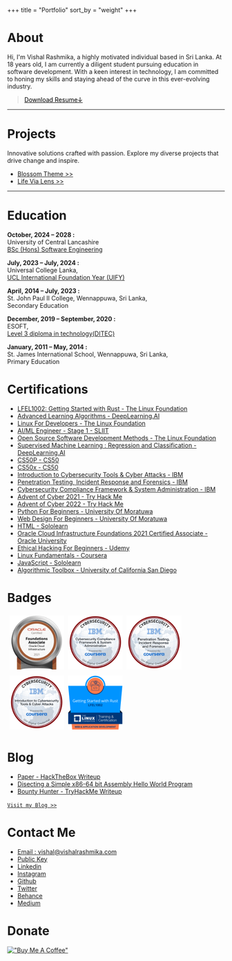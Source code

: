 +++
title = "Portfolio"
sort_by = "weight"
+++

# About
Hi, I'm Vishal Rashmika, a highly motivated individual based in Sri Lanka. At 18 years old, I am currently a diligent student pursuing education in software development. With a keen interest in technology, I am committed to honing my skills and staying ahead of the curve in this ever-evolving industry.

<!-- >[Download Resume &#x2193;](./resume.pdf) -->
> <a href="./VishalRashmika-CV.pdf" target="_blank" style="color:black;">Download Resume&#x2193;</a>
---

# Projects
Innovative solutions crafted with passion. Explore my diverse projects that drive change and inspire.

- [Blossom Theme >>](/blossomtheme)
- [Life Via Lens >>](/lifevialens)

---

# Education
**October, 2024 – 2028 :**<br>
University of Central Lancashire<br>
<a href="https://www.uclan.ac.uk/undergraduate/courses/software-engineering-bsc" target="_blank">BSc (Hons) Software Engineering</a>

**July, 2023 – July, 2024 :**<br>
Universal College Lanka,<br>
<a href="https://ucl.lk/programs/ucl-international-foundation-year/" target="_blank">UCL International Foundation Year (UIFY)</a>

**April, 2014 – July, 2023 :**<br>
St. John Paul II College, Wennappuwa, Sri Lanka,<br>
Secondary Education

**December, 2019 – September, 2020 :**<br>
ESOFT,<br>
<a href="./DiTec.pdf" target="_blank">Level 3 diploma in technology(DITEC)</a>
<!-- <a href="">[Diploma in technology(DITEC)](./DiTec.pdf)</a> -->

**January, 2011 – May, 2014 :**<br>
St. James International School, Wennappuwa, Sri Lanka,<br>
Primary Education

# Certifications
- <a href="https://trainingportal.linuxfoundation.org/learn/certificates/getting-started-with-rust-lfel1002?id=c0926af9-5118-44de-9375-2044853067aa" target="_blank">LFEL1002: Getting Started with Rust - The Linux Foundation</a>
- <a href="https://coursera.org/share/e38ff1e359cd20001a949f7e9baefde8" target="_blank">Advanced Learning Algorithms - DeepLearning.AI</a>
- <a href="https://coursera.org/verify/XQVFDJLAUZPQ" target="_blank">Linux For Developers - The Linux Foundation</a>
- <a href="https://code.sliit.org/certificates/fuyex8cgdu" target="_blank">AI/ML Engineer - Stage 1 - SLIIT</a>
- <a href="https://coursera.org/share/4a66565cf0325131533bb3d3f0d78437" target="_blank">Open Source Software Development Methods - The Linux Foundation</a>
- <a href="https://coursera.org/verify/PA3Z2UNXPZ7W/" target="_blank">Supervised Machine Learning : Regression and Classification - DeepLearning.AI</a>
- <a href="https://cs50.harvard.edu/certificates/4bbc4f6a-7e94-47cb-9acb-bae4689f60fa" target="_blank">CS50P - CS50</a>
- <a href="https://certificates.cs50.io/f2ca3ee3-1b32-4e3f-8f43-0154c6043ea6.pdf?size=letter" target="_blank">CS50x - CS50</a>
- <a href="https://www.coursera.org/verify/5G6TXRN8PK6N" target="_blank">Introduction to Cybersecurity Tools & Cyber Attacks - IBM</a>
- <a href="https://coursera.org/share/8e92b515c8080bcb1a50f2f1907dd5c5" target="_blank">Penetration Testing, Incident Response and Forensics - IBM</a>
- <a href="https://coursera.org/share/9daeecd4f6cc886b752866b77fb403c4" target="_blank">Cybersecurity Compliance Framework & System Administration - IBM</a>
- <a href="https://i.imgur.com/vBCNWR9.png" target="_blank">Advent of Cyber 2021 - Try Hack Me</a>
- <a href="https://i.imgur.com/PhY0dBU.png" target="_blank">Advent of Cyber 2022 - Try Hack Me</a>
- <a href="./umo-python-for-beginners.pdf" target="_blank">Python For Beginners - University Of Moratuwa</a>
- <a href="./umo-web-design-for-beginners.pdf" target="_blank">Web Design For Beginners - University Of Moratuwa</a>
- <a href="https://www.sololearn.com/Certificate/1014-24690347/jpg/" target="_blank">HTML - Sololearn</a>
- <a href="./oracle-certificate.pdf" target="_blank">Oracle Cloud Infrastructure Foundations 2021 Certified Associate - Oracle University</a>
- <a href="https://udemy-certificate.s3.amazonaws.com/pdf/UC-ae1fc27f-77fb-4593-80aa-01682523fce2.pdf" target="_blank">Ethical Hacking For Beginners - Udemy</a>
- <a href="https://coursera.org/share/20551d9bdc2e40943396dce48dac026e" target="_blank">Linux Fundamentals - Coursera</a>
- <a href="https://www.sololearn.com/Certificate/CT-7UBLMJEN/pdf" target="_blank">JavaScript - Sololearn</a>
- <a href="https://coursera.org/share/27bc3ace6f3757c8ea618482bae5095e" target="_blank">Algorithmic Toolbox - University of California San Diego</a>

# Badges
 <div class="row" style="clear:both;display:table;">
  <div class="column" style="float: left;width: 25%;padding:5px;">
    <a href="https://catalog-education.oracle.com/pls/certview/sharebadge?id=CD85047A266BFDD5355A385B4EDDA1055C0A2EBA284B808E831E4F66D4882AFC" target="_blank"><img src="./oci.png" alt="Snow" style="width:150px"></a>
  </div>
  <div class="column" style="float: left;width:25%;padding:5px;">
    <a href="https://www.credly.com/badges/6d1b5eb5-5424-449d-849e-73d93e499b21/public_url" target="_blank"><img src="./cybersec-compliance.png" alt="badge" style="width:150px"></a>
  </div>
  <div class="column" style="float: left;width:25%;padding:5px;">
    <a href="https://www.credly.com/badges/42f87a4e-910e-45b8-9f4d-da3e934152ab/public_url" target="_blank"><img src="./pentesting.png" alt="badge" style="width:150px"></a>
  </div>
  <div class="column" style="float: left;width:25%;padding:5px;">
    <a href="https://www.credly.com/badges/697440ab-581e-4b61-9af0-e6f70b7a0485/public_url" target="_blank"><img src="./intro-to-cybersec.png" alt="badge" style="width:150px"></a>
  </div>
  <div class="column" style="float: left;width:25%;padding:5px;">
    <a href="https://www.credly.com/badges/586cb87e-504a-4ee0-a234-3d2f9ede582b/public_urlss" target="_blank"><img src="./lfel-1002.png" alt="badge" style="width:150px"></a>
  </div>
</div> 

# Blog
- [Paper - HackTheBox Writeup](https://blog.vishalrashmika.com/posts/paper/)
- [Disecting a Simple x86-64 bit Assembly Hello World Program](https://blog.vishalrashmika.com/posts/breaking-down-asm-helloworld/)
- [Bounty Hunter - TryHackMe Writeup](https://blog.vishalrashmika.com/posts/bounty-hunter/)

[`Visit my Blog >>`](https://blog.vishalrashmika.com)

# Contact Me
- <a href="mailto:vishal@vishalrashmika.com">Email : vishal@vishalrashmika.com</a>
- <a href="https://gist.githubusercontent.com/VishalRashmika/44d9469f7d65fc4c5245d13ebd0f9fea/raw/f35ee26cc859a115970701739d7d2fbdf86f97c0/public_key.asc" target="_blank">Public Key</a>
- <a href="https://www.linkedin.com/in/vishalrashmika/" target="_blank">Linkedin</a>
- <a href="https://www.instagram.com/j.m.v.r.p/" target="_blank">Instagram</a>
- <a href="https://github.com/VishalRashmika" target="_blank">Github</a>
- <a href="https://twitter.com/Vishal_Rashmika" target="_blank">Twitter</a>
- <a href="https://behance.net/vishalrashmika" target="_blank">Behance</a>
- <a href="https://medium.com/@VishalRashmika" target="_blank">Medium</a>
<!-- - <a href="https://web.facebook.com/jmvishalrashmika/" target="_blank">Facebook</a> -->
<!-- - <a href="https://stackoverflow.com/users/18637594/vishalrashmika" target="_blank">Stackoverflow</a> -->
<!-- - public key -->
# Donate
[!["Buy Me A Coffee"](https://www.buymeacoffee.com/assets/img/custom_images/orange_img.png)](https://www.buymeacoffee.com/vishalrashmika/)<br>
<!-- [BTX](https://sth)<br>
[monero](https://sth)<br> -->

